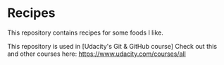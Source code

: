 # Recipes

This repository contains recipes for some foods I like.

This repository is used in [Udacity's Git & GitHub course]
Check out this and other courses here: https://www.udacity.com/courses/all
